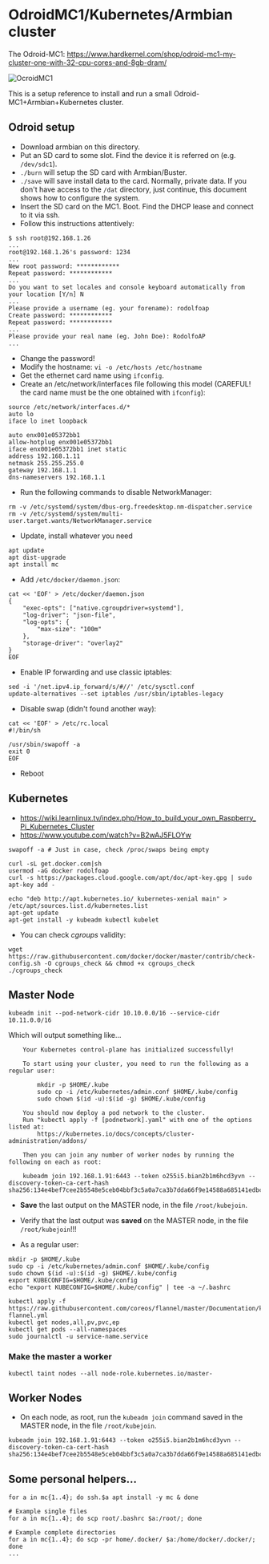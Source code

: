 # OdroidMC1/Kubernetes/Armbian cluster

The Odroid-MC1: https://www.hardkernel.com/shop/odroid-mc1-my-cluster-one-with-32-cpu-cores-and-8gb-dram/

![OcroidMC1](https://github.com/rodolfoap/odroid-k8s-armbian/blob/master/mc1.jpg)

This is a setup reference to install and run a small Odroid-MC1+Armbian+Kubernetes cluster.

## Odroid setup

* Download armbian on this directory.
* Put an SD card to some slot. Find the device it is referred on (e.g. `/dev/sdc1`).
* `./burn` will setup the SD card with Armbian/Buster.
* `./save` will save install data to the card. Normally, private data. If you don't have access to the `/dat` directory, just continue, this document shows how to configure the system.
* Insert the SD card on the MC1. Boot. Find the DHCP lease and connect to it via ssh.
* Follow this instructions attentively:
```
$ ssh root@192.168.1.26
...
root@192.168.1.26's password: 1234
...
New root password: ************
Repeat password: ************
...
Do you want to set locales and console keyboard automatically from your location [Y/n] N
...
Please provide a username (eg. your forename): rodolfoap
Create password: ************
Repeat password: ************
...
Please provide your real name (eg. John Doe): RodolfoAP
...
```

* Change the password!
* Modify the hostname: `vi -o /etc/hosts /etc/hostname`
* Get the ethernet card name using `ifconfig`.
* Create an /etc/network/interfaces file following this model (CAREFUL! the card name must be the one obtained with `ifconfig`):
```
source /etc/network/interfaces.d/*
auto lo
iface lo inet loopback

auto enx001e05372bb1
allow-hotplug enx001e05372bb1
iface enx001e05372bb1 inet static
address 192.168.1.11
netmask 255.255.255.0
gateway 192.168.1.1
dns-nameservers 192.168.1.1
```

* Run the following commands to disable NetworkManager:
```
rm -v /etc/systemd/system/dbus-org.freedesktop.nm-dispatcher.service
rm -v /etc/systemd/system/multi-user.target.wants/NetworkManager.service
```

* Update, install whatever you need
```
apt update
apt dist-upgrade
apt install mc
```

* Add `/etc/docker/daemon.json`:
```
cat << 'EOF' > /etc/docker/daemon.json
{    
	"exec-opts": ["native.cgroupdriver=systemd"],    
	"log-driver": "json-file",    
	"log-opts": {    
		"max-size": "100m"    
	},    
	"storage-driver": "overlay2"    
}
EOF
```

* Enable IP forwarding and use classic iptables:
```
sed -i '/net.ipv4.ip_forward/s/#//' /etc/sysctl.conf
update-alternatives --set iptables /usr/sbin/iptables-legacy
```

* Disable swap (didn't found another way):
```
cat << 'EOF' > /etc/rc.local
#!/bin/sh

/usr/sbin/swapoff -a
exit 0
EOF

```

* Reboot

## Kubernetes

* https://wiki.learnlinux.tv/index.php/How_to_build_your_own_Raspberry_Pi_Kubernetes_Cluster
* https://www.youtube.com/watch?v=B2wAJ5FLOYw

```
swapoff -a # Just in case, check /proc/swaps being empty

curl -sL get.docker.com|sh
usermod -aG docker rodolfoap
curl -s https://packages.cloud.google.com/apt/doc/apt-key.gpg | sudo apt-key add -

echo "deb http://apt.kubernetes.io/ kubernetes-xenial main" > /etc/apt/sources.list.d/kubernetes.list
apt-get update
apt-get install -y kubeadm kubectl kubelet
```

* You can check _cgroups_ validity:
```
wget https://raw.githubusercontent.com/docker/docker/master/contrib/check-config.sh -O cgroups_check && chmod +x cgroups_check
./cgroups_check
```

## Master Node

```
kubeadm init --pod-network-cidr 10.10.0.0/16 --service-cidr 10.11.0.0/16
```

Which will output something like...

```
	Your Kubernetes control-plane has initialized successfully!

	To start using your cluster, you need to run the following as a regular user:

		mkdir -p $HOME/.kube
		sudo cp -i /etc/kubernetes/admin.conf $HOME/.kube/config
		sudo chown $(id -u):$(id -g) $HOME/.kube/config

	You should now deploy a pod network to the cluster.
	Run "kubectl apply -f [podnetwork].yaml" with one of the options listed at:
		https://kubernetes.io/docs/concepts/cluster-administration/addons/

	Then you can join any number of worker nodes by running the following on each as root:

	kubeadm join 192.168.1.91:6443 --token o255i5.bian2b1m6hcd3yvn --discovery-token-ca-cert-hash sha256:134e4bef7cee2b5548e5ceb04bbf3c5a0a7ca3b7dda66f9e14588a685141edbc
```

* **Save** the last output on the MASTER node, in the file `/root/kubejoin`.
* Verify that the last output was **saved** on the MASTER node, in the file `/root/kubejoin`!!!

* As a regular user:

```
mkdir -p $HOME/.kube
sudo cp -i /etc/kubernetes/admin.conf $HOME/.kube/config
sudo chown $(id -u):$(id -g) $HOME/.kube/config
export KUBECONFIG=$HOME/.kube/config
echo "export KUBECONFIG=$HOME/.kube/config" | tee -a ~/.bashrc

kubectl apply -f https://raw.githubusercontent.com/coreos/flannel/master/Documentation/kube-flannel.yml
kubectl get nodes,all,pv,pvc,ep
kubectl get pods --all-namespaces
sudo journalctl -u service-name.service
```

### Make the master a worker

```
kubectl taint nodes --all node-role.kubernetes.io/master-
```

## Worker Nodes

* On each node, as root, run the `kubeadm join` command saved in the MASTER node, in the file `/root/kubejoin`.

```
kubeadm join 192.168.1.91:6443 --token o255i5.bian2b1m6hcd3yvn --discovery-token-ca-cert-hash sha256:134e4bef7cee2b5548e5ceb04bbf3c5a0a7ca3b7dda66f9e14588a685141edbc
```

## Some personal helpers...

```
for a in mc{1..4}; do ssh.$a apt install -y mc & done

# Example single files
for a in mc{1..4}; do scp root/.bashrc $a:/root/; done

# Example complete directories
for a in mc{1..4}; do scp -pr home/.docker/ $a:/home/docker/.docker/; done
...
```

